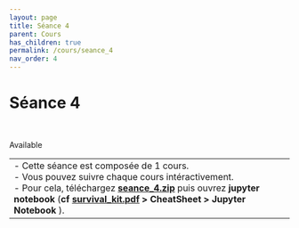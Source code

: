 ```yaml
---
layout: page
title: Séance 4
parent: Cours
has_children: true
permalink: /cours/seance_4
nav_order: 4
---
```


<link rel="stylesheet" href="/css/placement-label.css">

<div id="containerIntro">
<h1>Séance 4</h1> &nbsp; <p class="label label-green">Available</p>   
</div>

<table><tr><td>
<i>-</i>&nbsp;Cette séance est composée de 1 cours. <br>
<i>-</i>&nbsp;Vous pouvez suivre chaque cours intéractivement.<br>
<i>-</i>&nbsp;Pour cela, téléchargez <a href="/docs/seance_4.zip"><b>seance_4.zip</b></a> puis ouvrez <b>jupyter notebook</b> (<b>cf <a href="/docs/survival_kit.pdf" target="_blank"> survival_kit.pdf</a> > CheatSheet > Jupyter Notebook </b>).
</td></tr></table>